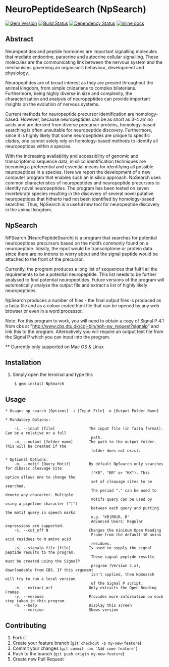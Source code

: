 # NeuroPeptideSearch (NpSearch)
[![Gem Version](https://badge.fury.io/rb/NpSearch.svg)](http://badge.fury.io/rb/NpSearch)
[![Build Status](https://travis-ci.org/IsmailM/NeuroPeptideSearch.svg?branch=master)](https://travis-ci.org/IsmailM/NeuroPeptideSearch)
[![Dependency Status](https://gemnasium.com/IsmailM/NeuroPeptideSearch.svg)](https://gemnasium.com/IsmailM/NeuroPeptideSearch)
[![Inline docs](http://inch-ci.org/github/IsmailM/NeuroPeptideSearch.png?branch=master)](http://inch-ci.org/github/IsmailM/NeuroPeptideSearch)

## Abstract

Neuropeptides and peptide hormones are important signalling molecules that mediate endocrine, paracrine and autocrine cellular signalling. These molecules are the communicating link between the nervous system and the mechanisms governing an organism’s behaviour, development and physiology.

Neuropeptides are of broad interest as they are present throughout the animal kingdom, from simple cnidarians to complex bilaterians. Furthermore, being highly diverse in size and complexity, the characterisation and analysis of neuropeptides can provide important insights on the evolution of nervous systems.

Current methods for neuropeptide precursor identification are homology-based. However, because neuropeptides can be as short as 3-4 amino acids and are derived from diverse precursor proteins, homology-based searching is often unsuitable for neuropeptide discovery. Furthermore, since it is highly likely that some neuropeptides are unique to specific clades, one cannot solely rely on homology-based methods to identify all neuropeptides within a species. 

With the increasing availability and accessibility of genomic and transcriptomic sequence data, in silico identification techniques are becoming a preferential and essential means for identifying all possible neuropeptides in a species. Here we report the development of a new computer program that enables such an in silico approach. NpSearch uses common characteristics of neuropeptides and neuropeptide precursors to identify novel neuropeptides. The program has been tested on seven invertebrate species resulting in the discovery of several novel putative neuropeptides that hitherto had not been identified by homology-based searches. Thus, NpSearch is a useful new tool for neuropeptide discovery in the animal kingdom.

## NpSearch

NPSearch (NeuroPeptideSearch) is a program that searches for potential neuropeptides precursors based on the motifs commonly found on a neuropeptide. Ideally, the input would be transcriptome or protein data since there are no introns to worry about and the signal peptide would be attached to the front of the precursor. 

Currently, the program produces a long list of sequences that fulfil all the requirements to be a potential neuropeptide. This list needs to be further analysed to find potential neuropeptides. Future versions of the program will automatically analyse the output file and extract a list of highly likely neuropeptides.

NpSearch produces a number of files - the final output files is produced as a fasta file and as a colour coded html file that can be opened by any web browser or even in a word processor. 

Note: For this program to work, you will need to obtain a copy of Signal P 4.1 from cbs at "http://www.cbs.dtu.dk/cgi-bin/nph-sw_request?signalp" and link this to the program. Alternatively you will require an output text file from the Signal P which you can input into the program.

** Currently only supported on Mac OS & Linux
    
## Installation

1. Simply open the terminal and type this
```
    $ gem install NpSearch
```
## Usage

    * Usage: np_search [Options] -i [Input File] -o [Output Folder Name]

    * Mandatory Options:

        -i, --input [file]               The input file (in fasta format). Can be a relative or a full 
                                          path.
        -o, --output [folder name]       The path to the output folder. This will be created if the 
                                          folder does not exist.

    * Optional Options:
        -m, --motif [Query Motif]        By default NpSearch only searches for dibasic cleavage site 
                                          ("KR", "RR" or "KK"). This option allows one to change the
                                          set of cleavage sites to be searched.
                                          The period "." can be used to denote any character. Multiple
                                          motifs query can be used by using a pipeline character ("|")
                                          between each query and putting the motif query in speech marks
                                          e.g. "KR|RR|R..R"
                                          Advanced Users: Regular expressions are supported.
        -c, --cut_off N                  Changes the minimum Open Reading
                                          Frame from the default 10 amino acid residues to N amino acid
                                          residues.
        -s, --signalp_file [file]        Is used to supply the signal peptide results to the program. 
                                          These signal peptide results must be created using the SignalP
                                          program (Version 4.x), downloadable from CBS. If this argument
                                          isn't suplied, then NpSearch will try to run a local version
                                          of the Signal P script.
        -e, --extract_orf                Only extracts the Open Reading Frames.
        -v, --verbose                    Provides more information on each step taken in this program.
        -h, --help                       Display this screen
            --version                    Shows version

## Contributing

1. Fork it
2. Create your feature branch (`git checkout -b my-new-feature`)
3. Commit your changes (`git commit -am 'Add some feature'`)
4. Push to the branch (`git push origin my-new-feature`)
5. Create new Pull Request
